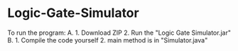 # Logic-Gate-Simulator

To run the program:
  A.
    1. Download ZIP
    2. Run the "Logic Gate Simulator.jar"
  B.
    1. Compile the code yourself
    2. main method is in "Simulator.java"
    
    
